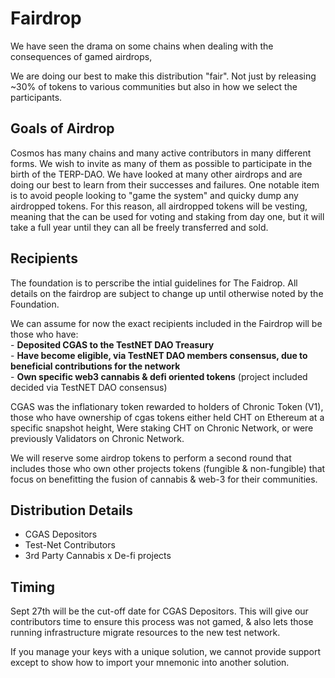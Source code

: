 # Fairdrop

We have seen the drama on some chains when dealing with the consequences of gamed airdrops,

We are doing our best to make this distribution "fair". Not just by releasing ~30% of tokens to various communities but also in how we select the participants. 

## Goals of Airdrop

Cosmos has many chains and many active contributors in many different forms. We wish to invite as many of them as possible to participate in the birth of the TERP-DAO. We have looked at many other airdrops and are doing our best to learn from their successes and failures. One notable item is to avoid people looking to "game the system" and quicky dump any airdropped tokens. For this reason, all airdropped tokens will be vesting, meaning that the can be used for voting and staking from day one, but it will take a full year until they can all be freely transferred and sold.

## Recipients 

The foundation is to perscribe the intial guidelines for The Faidrop. All details on the fairdrop are subject to change up until otherwise noted by the Foundation. 

We can assume for now the exact recipients included in the Fairdrop will be those who have: \
    - **Deposited CGAS to the TestNET DAO Treasury** \
    - **Have become eligible, via TestNET DAO members consensus, due to beneficial contributions for the network**  \
    - **Own specific web3 cannabis & defi oriented tokens** (project included decided via TestNET DAO consensus) 


CGAS was the inflationary token rewarded to holders of Chronic Token (V1), those who have ownership of cgas tokens either held CHT on Ethereum at a specific snapshot height, Were staking CHT on Chronic Network, or were previously Validators on Chronic Network. 



We will reserve some airdrop tokens to perform a second round that includes those who own other projects tokens (fungible & non-fungible) that focus on benefitting the fusion of cannabis & web-3 for their communities.

## Distribution Details

- CGAS Depositors
- Test-Net Contributors
- 3rd Party Cannabis x De-fi projects

## Timing 

Sept 27th will be the cut-off date for CGAS Depositors. This will give our contributors time to ensure this process was not gamed, & also lets those running infrastructure migrate resources to the new test network. 

If you manage your keys with a unique solution, we cannot provide support except to show how to import your mnemonic into another solution.




